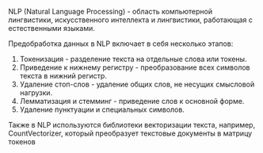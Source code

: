 NLP (Natural Language Processing) - область компьютерной лингвистики, искусственного интеллекта и лингвистики, работающая с естественными языками.

Предобработка данных в NLP включает в себя несколько этапов:
1. Токенизация - разделение текста на отдельные слова или токены.
2. Приведение к нижнему регистру - преобразование всех символов текста в нижний регистр.
3. Удаление стоп-слов - удаление общих слов, не несущих смысловой нагрузки.
4. Лемматизация и стемминг - приведение слов к основной форме.
5. Удаление пунктуации и специальных символов.

Также в NLP используются библиотеки векторизации текста, например, CountVectorizer, который преобразует текстовые документы в матрицу токенов
